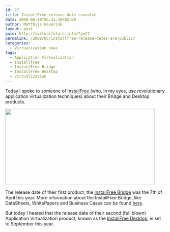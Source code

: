 ```yaml
---
id: 27
title: InstallFree release date revealed
date: 2008-06-10T06:31:10+02:00
author: Matthijs Haverink
layout: post
guid: http://virtualfuture.info/?p=27
permalink: /2008/06/installfree-release-dates-are-public/
categories:
  - Virtualization news
tags:
  - Application Virtualization
  - Installfree
  - InstallFree Bridge
  - InstallFree Desktop
  - virtualization
---
```

Today I spoke to someone of <a title="InstallFree Website" href="http://www.installfree.com/" target="_blank">InstallFree</a> (who, in my eyes, use revolutionary application virtualization techniques) about their Bridge and Desktop products.

<img src="http://www.virtualfuture.info/wp-content/uploads/2008/06/installfree_technology_pack_once.jpg" alt="" width="469" height="239" /> 

The release date of their first product, the <a title="InstallFree Bridge Product Info" href="http://www.installfree.com/pageload.aspx?page=products_bridge.html" target="_blank">InstallFree Bridge</a> was the 7th of April this year. More information about the InstallFree Bridge, like DataSheets, WhitePapers and Business Cases can be found <a title="InstallFree Resources" href="http://www.installfree.com/resources.aspx" target="_blank">here</a>.

But today I heared that the release date of their second (full blown) Application Virtualization product, known as the <a title="InstallFree Desktop Product Info" href="http://www.installfree.com/pageload.aspx?page=products_desktop.html" target="_blank">InstallFree Desktop</a>, is set to September this year.